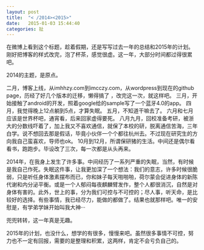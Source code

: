 ```yaml
---
layout: post
title:  "< /2014><2015>"
date:   2015-01-03 15:44:40
categories: 扯
---
```

在微博上看到这个标题，趁着假期，还是写写过去一年的总结和2015年的计划。
刚好把博客的样式改完，泡了杯茶，感觉很虚。这一年，大部分时间都过得很累吧。

2014的主题，是原点。

二月，博客上线，从imhhzy.com到imcczy.com，从wordpress到现在的github page，历经了好几个版本的迁移，懒得搞了 ，改完这一次，就这样吧。
三月，开始接触了android的开发，照着google给的sample写了一个蓝牙4.0的app。
四月，我觉得晚上12点躺到5点，才算失眠。
五月，不知道干嘛去了。
六月和七月应该是世界杯吧，通宵看，后来回家虚得要死。
八月九月，回校准备考研，被浙大的分数线吓着了，加上我又不喜欢通信，就保了本校的研，脱离通信苦海，三年白学。说不想回去那是假话，毕竟小伙伴一个个都往杭州去。不过现在研究生的方向我自己蛮喜欢，导师也ok。
10月到12月，所谓保研猪的生活。中间还是偶尔看看书，跑跑步。毕设改了三次，每一次都是从头再来。

2014年，在我身上发生了许多事。中间经历了一系列严重的失眠，当然，有时候是我自己作死。失眠这件事，让我更加深了一个想法：我们的意志，许多时候很脆弱，只是听任身体激素摆布而已，你和妹子每天啪啪啪，荷尔蒙会促进身体的新陈代谢和内分泌平衡。或是一个人郁闷每夜麒麟臂发作，整个人都很消沉，自然是对身体有害的。此外，世上的事，分为我们可控与不可控的；尽人事，听天命，是比较好的选择。有些事情，我已经尽力，能做的都做了。结果也就那样吧。唯一的安慰是，有学弟学妹开始叫我大神···

兜兜转转，这一年真是无趣。

2015年的计划，也没什么，想学的有很多，慢慢来吧。虽然很多事情不可控，努力也不一定有回报，需要的是整理和积累，这两样，肯定不会亏负自己的。